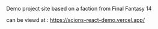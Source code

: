 Demo project site based on a faction from Final Fantasy 14

can be viewd at : https://scions-react-demo.vercel.app/
